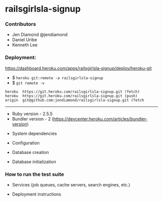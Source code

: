# railsgirlsla-signup

### Contributors
+ Jen Diamond @jendiamond
+ Daniel Uribe
+ Kenneth Lee

### Deployment:
https://dashboard.heroku.com/apps/railsgirlsla-signup/deploy/heroku-git

+ $ `heroku git:remote -a railsgirlsla-signup`
+ $ `git remote -v`
```
heroku	https://git.heroku.com/railsgirlsla-signup.git (fetch)
heroku	https://git.heroku.com/railsgirlsla-signup.git (push)
origin	git@github.com:jendiamond/railsgirlsla-signup.git (fetch
```

---

+ Ruby version - 2.5.5
+ Bundler version - 2 (https://devcenter.heroku.com/articles/bundler-version)


* System dependencies

* Configuration

* Database creation

* Database initialization

### How to run the test suite

* Services (job queues, cache servers, search engines, etc.)

* Deployment instructions

